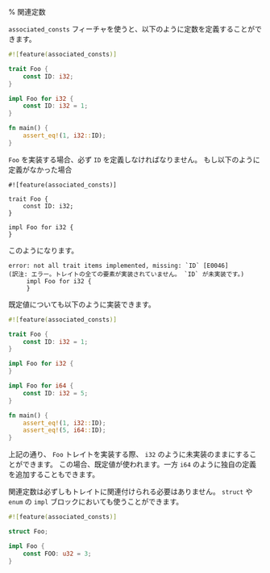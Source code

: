 % 関連定数
<!-- % Associated Constants -->

<!-- With the `associated_consts` feature, you can define constants like this: -->
`associated_consts` フィーチャを使うと、以下のように定数を定義することができます。

```rust
#![feature(associated_consts)]

trait Foo {
    const ID: i32;
}

impl Foo for i32 {
    const ID: i32 = 1;
}

fn main() {
    assert_eq!(1, i32::ID);
}
```

<!-- Any implementor of `Foo` will have to define `ID`. Without the definition: -->
`Foo` を実装する場合、必ず `ID` を定義しなければなりません。
もし以下のように定義がなかった場合

```rust,ignore
#![feature(associated_consts)]

trait Foo {
    const ID: i32;
}

impl Foo for i32 {
}
```

<!-- gives -->
このようになります。

```text
error: not all trait items implemented, missing: `ID` [E0046]
(訳注: エラー。トレイトの全ての要素が実装されていません。 `ID` が未実装です。)
     impl Foo for i32 {
     }
```

<!-- A default value can be implemented as well: -->
既定値についても以下のように実装できます。

```rust
#![feature(associated_consts)]

trait Foo {
    const ID: i32 = 1;
}

impl Foo for i32 {
}

impl Foo for i64 {
    const ID: i32 = 5;
}

fn main() {
    assert_eq!(1, i32::ID);
    assert_eq!(5, i64::ID);
}
```

<!-- As you can see, when implementing `Foo`, you can leave it unimplemented, as -->
<!-- with `i32`. It will then use the default value. But, as in `i64`, we can also -->
<!-- add our own definition. -->
上記の通り、 `Foo` トレイトを実装する際、 `i32` のように未実装のままにすることができます。
この場合、既定値が使われます。一方 `i64` のように独自の定義を追加することもできます。

<!-- Associated constants don’t have to be associated with a trait. An `impl` block -->
<!-- for a `struct` or an `enum` works fine too: -->
関連定数は必ずしもトレイトに関連付けられる必要はありません。
`struct` や `enum` の `impl` ブロックにおいても使うことができます。

```rust
#![feature(associated_consts)]

struct Foo;

impl Foo {
    const FOO: u32 = 3;
}
```
